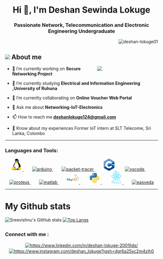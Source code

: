 <h1 align="center">Hi 👋, I'm Deshan Sewinda Lokuge </h1>

<h3 align="center">Passionate Network, Telecommunication and Electronic Engineering  Undergraduate </h3>
<p align="right"> <img src="https://komarev.com/ghpvc/?username=deshan-lokuge01&label=Profile%20views&color=0e75b6&style=flat" alt="deshan-lokuge01" /> </p>

## <picture><img src = "https://github.com/7oSkaaa/7oSkaaa/blob/main/Images/about_me.gif?raw=true" width = 40px></picture> About me

<picture> <img align="right" src="https://github.com/7oSkaaa/7oSkaaa/blob/main/Images/Right_Side.gif?raw=true" width = 200px></picture>

- 🔭 I’m currently working on **Secure Networking Project**

- 🌱 I’m currently studying **Electrical and Information Engineering ,University of Ruhuna**

- 👯 I’m currenlty collaborating on **Online Voucher Web Portal**

- 💬 Ask me about **Networking-IoT-Electronics**

- 📫 How to reach me **deshanlokuge124@gmail.com**

- 📄 Know about my experiences Former IoT intern at SLT Telecome, Sri Lanka, Colombo

- ---

<h3 align="left">Languages and Tools:</h3>
<p align="center">
  <a href="https://www.linux.org/" target="_blank" rel="noreferrer"> <img src="https://raw.githubusercontent.com/devicons/devicon/master/icons/linux/linux-original.svg" alt="linux" width="40" height="40"/> </a> &nbsp;&nbsp;&nbsp;&nbsp;&nbsp;&nbsp;
  <a href="https://www.arduino.cc/" target="_blank" rel="noreferrer"> <img src="https://cdn.worldvectorlogo.com/logos/arduino-1.svg" alt="arduino" width="40" height="40"/> </a> &nbsp;&nbsp;&nbsp;&nbsp;&nbsp;&nbsp;
  <a href="https://www.netacad.com/courses/packet-tracer" target="_blank" rel="noreferrer"> <img src="https://encrypted-tbn0.gstatic.com/images?q=tbn:ANd9GcTnqGEUjKrfygvyQz0GDF4aB1mDBMMHDzbexzgwmtfuPJ9Bhoye299QhIJUv_d3oZiuGeA&usqp=CAU" alt="packet-tracer" width="40" height="40"/> </a> &nbsp;&nbsp;&nbsp;&nbsp;&nbsp;&nbsp;
  <a href="https://www.w3schools.com/cpp/" target="_blank" rel="noreferrer"> <img src="https://raw.githubusercontent.com/devicons/devicon/master/icons/cplusplus/cplusplus-original.svg" alt="cplusplus" width="40" height="40"/> </a> &nbsp;&nbsp;&nbsp;&nbsp;&nbsp;&nbsp;
  <a href="https://code.visualstudio.com/" target="_blank" rel="noreferrer"> <img src="https://upload.wikimedia.org/wikipedia/commons/9/9a/Visual_Studio_Code_1.35_icon.svg" alt="vscode" width="40" height="40"/> </a> &nbsp;&nbsp;&nbsp;&nbsp;&nbsp;&nbsp;
  <a href="https://www.labcenter.com/" target="_blank" rel="noreferrer"> <img src="https://www.labcenter.com/images/logo.png" alt="proteus" width="40" height="40"/> </a> &nbsp;&nbsp;&nbsp;&nbsp;&nbsp;&nbsp;
  <a href="https://www.mathworks.com/" target="_blank" rel="noreferrer"> <img src="https://upload.wikimedia.org/wikipedia/commons/2/21/Matlab_Logo.png" alt="matlab" width="40" height="40"/> </a> &nbsp;&nbsp;&nbsp;&nbsp;&nbsp;&nbsp;
  <a href="https://www.mysql.com/" target="_blank" rel="noreferrer"> <img src="https://raw.githubusercontent.com/devicons/devicon/master/icons/mysql/mysql-original-wordmark.svg" alt="mysql" width="40" height="40"/> </a> &nbsp;&nbsp;&nbsp;&nbsp;&nbsp;&nbsp;
  <a href="https://www.python.org" target="_blank" rel="noreferrer"> <img src="https://raw.githubusercontent.com/devicons/devicon/master/icons/python/python-original.svg" alt="python" width="40" height="40"/> </a> &nbsp;&nbsp;&nbsp;&nbsp;&nbsp;&nbsp;
  <a href="https://reactjs.org/" target="_blank" rel="noreferrer"> <img src="https://raw.githubusercontent.com/devicons/devicon/master/icons/react/react-original-wordmark.svg" alt="react" width="40" height="40"/> </a> &nbsp;&nbsp;&nbsp;&nbsp;&nbsp;&nbsp;
  <a href="https://easyeda.com/" target="_blank" rel="noreferrer"> <img src="https://encrypted-tbn0.gstatic.com/images?q=tbn:ANd9GcREOGmCZrl488QSz7NV3sJRzvwwYErTzKn2Rw&s" alt="easyeda" width="40" height="40"/> </a>
</p>

---

# My Github stats
![Sreevishnu's GitHub stats](https://github-readme-stats.vercel.app/api?username=Deshan-Lokuge01&hide=issues&show_icons=true&theme=gotham)
[![Top Langs](https://github-readme-stats.vercel.app/api/top-langs/?username=sreevishnu-ux&layout=compact&theme=gotham)](https://github.com/anuraghazra/github-readme-stats)

##
<h3 align="left">Connect with me :</h3>
<p align="center">
<a href="https://linkedin.com/in/www.linkedin.com/in/deshan-lokuge-2001llds" target="blank"><img align="center" src="https://raw.githubusercontent.com/rahuldkjain/github-profile-readme-generator/master/src/images/icons/Social/linked-in-alt.svg" alt="https://www.linkedin.com/in/deshan-lokuge-2001llds/" height="30" width="40" /></a> <a href="https://instagram.com/https://www.instagram.com/deshan_lokuge?igsh=dgr6a25sc2m4zjh0" target="blank"><img align="center" src="https://raw.githubusercontent.com/rahuldkjain/github-profile-readme-generator/master/src/images/icons/Social/instagram.svg" alt="https://www.instagram.com/deshan_lokuge?igsh=dgr6a25sc2m4zjh0" height="30" width="40" /></a>
</p>



